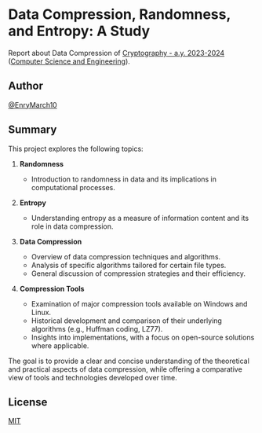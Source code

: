 # Data Compression, Randomness, and Entropy: A Study

Report about Data Compression of
[Cryptography - a.y. 2023-2024](https://www.unibo.it/en/teaching/course-unit-catalogue/course-unit/2023/447103)
([Computer Science and Engineering](https://corsi.unibo.it/1cycle/ComputerScienceEngineering)).

## Author

[@EnryMarch10](https://github.com/EnryMarch10)

## Summary

This project explores the following topics:  

1. **Randomness**  
   - Introduction to randomness in data and its implications in computational processes.  

2. **Entropy**  
   - Understanding entropy as a measure of information content and its role in data compression.

3. **Data Compression**  
   - Overview of data compression techniques and algorithms.  
   - Analysis of specific algorithms tailored for certain file types.  
   - General discussion of compression strategies and their efficiency.  

4. **Compression Tools**  
   - Examination of major compression tools available on Windows and Linux.  
   - Historical development and comparison of their underlying algorithms (e.g., Huffman coding, LZ77).  
   - Insights into implementations, with a focus on open-source solutions where applicable.

The goal is to provide a clear and concise understanding of the theoretical and practical aspects of data compression,
while offering a comparative view of tools and technologies developed over time.

## License

[MIT](https://choosealicense.com/licenses/mit/)
